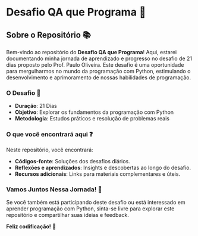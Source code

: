 # Desafio QA que Programa 🚀

## Sobre o Repositório 📚

Bem-vindo ao repositório do **Desafio QA que Programa**! Aqui, estarei documentando minha jornada de aprendizado e progresso no desafio de 21 dias proposto pelo Prof. Paulo Oliveira. Este desafio é uma oportunidade para mergulharmos no mundo da programação com Python, estimulando o desenvolvimento e aprimoramento de nossas habilidades de programação.

### O Desafio 🎯

- **Duração**: 21 Dias
- **Objetivo**: Explorar os fundamentos da programação com Python
- **Metodologia**: Estudos práticos e resolução de problemas reais

### O que você encontrará aqui ❓

Neste repositório, você encontrará:

- **Códigos-fonte**: Soluções dos desafios diários.
- **Reflexões e aprendizados**: Insights e descobertas ao longo do desafio.
- **Recursos adicionais**: Links para materiais complementares e úteis.

### Vamos Juntos Nessa Jornada! 🤝

Se você também está participando deste desafio ou está interessado em aprender programação com Python, sinta-se livre para explorar este repositório e compartilhar suas ideias e feedback.

**Feliz codificação!** 🐍

